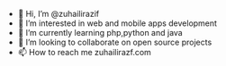- 👋 Hi, I’m @zuhailirazif
- 👀 I’m interested in web and mobile apps development
- 🌱 I’m currently learning php,python and java
- 💞️ I’m looking to collaborate on open source projects
- 📫 How to reach me zuhailirazf.com

<!---
zuhailirazif/zuhailirazif is a ✨ special ✨ repository because its `README.md` (this file) appears on your GitHub profile.
You can click the Preview link to take a look at your changes.
--->
